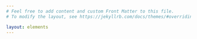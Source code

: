 ```yaml
---
# Feel free to add content and custom Front Matter to this file.
# To modify the layout, see https://jekyllrb.com/docs/themes/#overriding-theme-defaults

layout: elements
---
```

